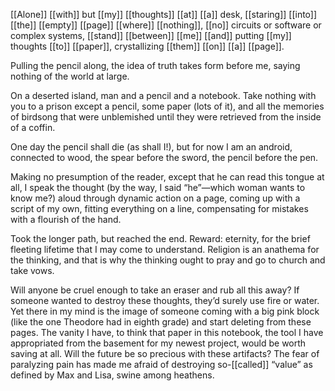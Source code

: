 [[Alone]] [[with]] but [[my]] [[thoughts]] [[at]] [[a]] desk, [[staring]] [[into]]
[[the]] [[empty]] [[page]] [[where]] [[nothing]], [[no]] circuits or software
or complex systems, [[stand]] [[between]] [[me]] [[and]] putting
[[my]] thoughts [[to]] [[paper]], crystallizing [[them]] [[on]] [[a]] [[page]].

Pulling the pencil along, the idea of truth takes form
before me, saying nothing of the world at large.

On a deserted island, man and a pencil and a notebook.
Take nothing with you to a prison except a pencil, some paper 
(lots of it), and all the memories of birdsong that were unblemished 
until they were retrieved from the inside of a coffin.

One day the pencil shall die (as shall I!), but for
now I am an android, connected to wood, the
spear before the sword, the pencil before the pen.

Making no presumption of the reader, except that he
can read this tongue at all, I speak the thought
(by the way, I said “he”—which woman wants to know me?)
aloud through dynamic action on a page, coming
up with a script of my own, fitting everything on a line,
compensating for mistakes with a flourish of the hand.

Took the longer path, but reached the end. Reward: eternity,
for the brief fleeting lifetime that I may come to understand.
Religion is an anathema for the thinking, and that is why
the thinking ought to pray and go to church and take vows.

Will anyone be cruel enough to take an eraser and rub all this
away? If someone wanted to destroy these thoughts,
they’d surely use fire or water. Yet there in my mind is
the image of someone coming with a big pink block (like
the one Theodore had in eighth grade) and start
deleting from these pages. The vanity I have, to
think that paper in this notebook, the tool I have
appropriated from the basement for my newest project,
would be worth saving at all. Will the future
be so precious with these artifacts? The fear
of paralyzing pain has made me afraid of
destroying so-[[called]] “value” as defined by
Max and Lisa, swine among heathens.




